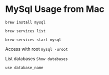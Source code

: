 # MySql Usage from Mac

`brew install mysql`

`brew services list`

`brew services start mysql`


Access with root
`mysql -uroot`


List databases
`Show databases`


`use database_name`

